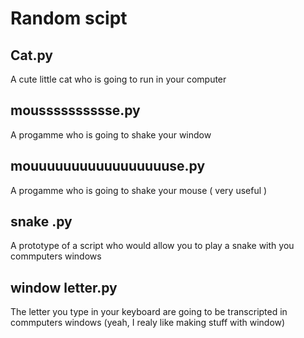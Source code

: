 # Random scipt



## Cat.py 
A cute little cat who is going to run in your computer 
## mousssssssssse.py 
A progamme who is going to shake your window 
## mouuuuuuuuuuuuuuuuuse.py 
A progamme who is going to shake your mouse ( very useful ) 
## snake .py 
A prototype of a script who would allow you to play a snake with you commputers windows
## window letter.py 
The letter you type in your keyboard are going to be transcripted in commputers windows    (yeah, I realy like making stuff with window)


